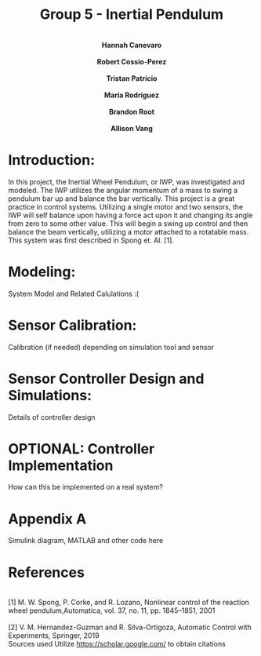 # <div align="center">Group 5 - Inertial Pendulum </div>

#### <div align="center"><br>Hannah Canevaro</br><br>Robert Cossio-Perez</br><br>Tristan Patricio</br><br>Maria Rodriguez</br><br>Brandon Root</br><br>Allison Vang</br></div>

<div style="page-break-after: always;"></div>

# <b>Introduction:</b>

In this project, the Inertial Wheel Pendulum, or IWP, was investigated and modeled. The IWP utilizes the angular momentum of a mass to swing a pendulum bar up and balance the bar vertically. This project is a great practice in control systems. Utilizing a single motor and two sensors, the IWP will self balance upon having a force act upon it and changing its angle from zero to some other value. This will begin a swing up control and then balance the beam vertically, utilizing a motor attached to a rotatable mass. This system was first described in Spong et. Al. [1].

<div style="page-break-after: always;"></div>

# <b>Modeling:</b>

System Model and Related Calulations :(

<div style="page-break-after: always;"></div>

# <b>Sensor Calibration:</b>

Calibration (if needed) depending on simulation tool and sensor

<div style="page-break-after: always;"></div>

# <b>Sensor Controller Design and Simulations:</b>

Details of controller design

<div style="page-break-after: always;"></div>

# <b>OPTIONAL: Controller Implementation</b>

How can this be implemented on a real system?

<div style="page-break-after: always;"></div>

# <b>Appendix A</b>

Simulink diagram, MATLAB and other code here

<div style="page-break-after: always;"></div>

# <b>References</b>
<br>[1] M. W. Spong, P. Corke, and R. Lozano, Nonlinear control of the reaction wheel pendulum,Automatica, vol. 37, no. 11, pp. 1845–1851, 2001</br>
<br>[2] V. M. Hernandez-Guzman and R. Silva-Ortigoza, Automatic Control with Experiments, Springer, 2019</br>
Sources used 
Utilize  https://scholar.google.com/  to obtain citations
